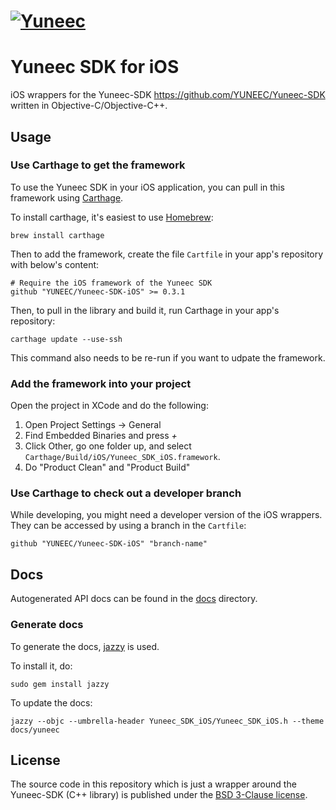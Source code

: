# [![Yuneec](http://developer.yuneec.com/sites/default/files/docs/YuneecLogo.svg)](https://developer.yuneec.com)

# Yuneec SDK for iOS

iOS wrappers for the Yuneec-SDK https://github.com/YUNEEC/Yuneec-SDK written in Objective-C/Objective-C++.

## Usage

### Use Carthage to get the framework

To use the Yuneec SDK in your iOS application, you can pull in this framework using [Carthage](https://github.com/Carthage/Carthage).

To install carthage, it's easiest to use [Homebrew](https://brew.sh/):

```
brew install carthage
```

Then to add the framework, create the file `Cartfile` in your app's repository with below's content:

```
# Require the iOS framework of the Yuneec SDK
github "YUNEEC/Yuneec-SDK-iOS" >= 0.3.1
```

Then, to pull in the library and build it, run Carthage in your app's repository:

```
carthage update --use-ssh
```

This command also needs to be re-run if you want to udpate the framework.

### Add the framework into your project

Open the project in XCode and do the following:

1. Open Project Settings -> General
2. Find Embedded Binaries and press *+*
3. Click Other, go one folder up, and select `Carthage/Build/iOS/Yuneec_SDK_iOS.framework`.
4. Do "Product Clean" and "Product Build"

### Use Carthage to check out a developer branch

While developing, you might need a developer version of the iOS wrappers. They can be accessed by using a branch in the `Cartfile`:

```
github "YUNEEC/Yuneec-SDK-iOS" "branch-name"
```

## Docs

Autogenerated API docs can be found in the [docs](docs/) directory.

### Generate docs

To generate the docs, [jazzy](https://github.com/realm/jazzy) is used.

To install it, do:

```
sudo gem install jazzy
```

To update the docs:

```
jazzy --objc --umbrella-header Yuneec_SDK_iOS/Yuneec_SDK_iOS.h --theme docs/yuneec
```

## License

The source code in this repository which is just a  wrapper around the Yuneec-SDK (C++ library) is published under the [BSD 3-Clause license](LICENSE).

